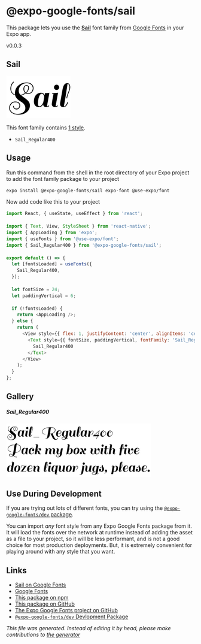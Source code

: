 # @expo-google-fonts/sail

This package lets you use the [**Sail**](https://fonts.google.com/specimen/Sail) font family from [Google Fonts](https://fonts.google.com/) in your Expo app.

v0.0.3

## Sail

![Sail](./font-family.png)

This font family contains [1 style](#gallery).

- `Sail_Regular400`

## Usage

Run this command from the shell in the root directory of your Expo project to add the font family package to your project
```sh
expo install @expo-google-fonts/sail expo-font @use-expo/font
```

Now add code like this to your project
```js
import React, { useState, useEffect } from 'react';

import { Text, View, StyleSheet } from 'react-native';
import { AppLoading } from 'expo';
import { useFonts } from '@use-expo/font';
import { Sail_Regular400 } from '@expo-google-fonts/sail';

export default () => {
  let [fontsLoaded] = useFonts({
    Sail_Regular400,
  });

  let fontSize = 24;
  let paddingVertical = 6;

  if (!fontsLoaded) {
    return <AppLoading />;
  } else {
    return (
      <View style={{ flex: 1, justifyContent: 'center', alignItems: 'center' }}>
        <Text style={{ fontSize, paddingVertical, fontFamily: 'Sail_Regular400' }}>
          Sail_Regular400
        </Text>
      </View>
    );
  }
};

```

## Gallery

##### Sail_Regular400
![Sail_Regular400](./448cb365963b156da5ce3bb2b69bd8c6837dfd0a2beb5f00d831143b1910ec6e.ttf.png)


## Use During Development

If you are trying out lots of different fonts, you can try using the [`@expo-google-fonts/dev` package](https://www.npmjs.com/package/@expo-google-fonts/dev).

You can import *any* font style from any Expo Google Fonts package from it. It will load the fonts
over the network at runtime instead of adding the asset as a file to your project, so it will be 
less performant, and is not a good choice for most production deployments. But, it is extremely convenient
for playing around with any style that you want.

## Links

- [Sail on Google Fonts](https://fonts.google.com/specimen/Sail)
- [Google Fonts](https://fonts.google.com/)
- [This package on npm](https://www.npmjs.com/package/@expo-google-fonts/sail)
- [This package on GitHub](https://github.com/expo/google-fonts/tree/master/font-packages/sail)
- [The Expo Google Fonts project on GitHub](https://github.com/expo/google-fonts)
- [`@expo-google-fonts/dev` Devlopment Package](https://github.com/expo/google-fonts/tree/master/font-packages/dev)


*This file was generated. Instead of editing it by head, please make contributions to [the generator](https://github.com/expo/google-fonts/tree/master/packages/generator)*
